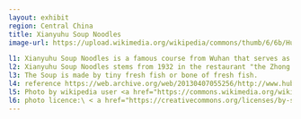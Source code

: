 ```yaml
---
layout: exhibit
region: Central China
title: Xianyuhu Soup Noodles
image-url: https://upload.wikimedia.org/wikipedia/commons/thumb/6/6b/Hutangfen_with_Fried_Dough.jpg/1024px-Hutangfen_with_Fried_Dough.jpg

l1: Xianyuhu Soup Noodles is a famous course from Wuhan that serves as a pasrt of breakfast.
l2: Xianyuhu Soup Noodles stems from 1932 in the restaurant "the Zhong's Xianyuhu Soup Noodles".
l3: The Soup is made by tiny fresh fish or bone of fresh fish.
l4: reference https://web.archive.org/web/20130407055256/http://www.hubei.gov.cn/mlhb/fwxc/whxc/201206/t20120605_378416.shtml
l5: Photo by wikipedia user <a href="https://commons.wikimedia.org/wiki/User:ZhengZhou">ZhengZhou</a>
l6: photo licence:\ < a href="https://creativecommons.org/licenses/by-sa/4.0">CC BY-SA 4.0</ a>
---
```

